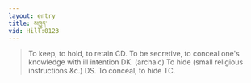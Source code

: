 ```yaml
---
layout: entry
title: མཁྱུད་
vid: Hill:0123
---
```

> To keep, to hold, to retain CD. To be secretive, to conceal one's knowledge with ill intention DK. (archaic) To hide (small religious instructions &c.) DS. To conceal, to hide TC.
